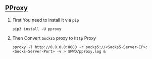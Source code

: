 ## [PProxy](https://pypi.org/project/pproxy/)

1. First You need to install it via `pip`
   ```
   pip3 install -U pproxy
   ```
2. Then Convert `Socks5` proxy to `http` Proxy
   ```
   pproxy -l http://0.0.0.0:8080 -r socks5://<Socks5-Server-IP>:<Socks-Server-Port> -v > $PWD/pproxy.log &
   ```